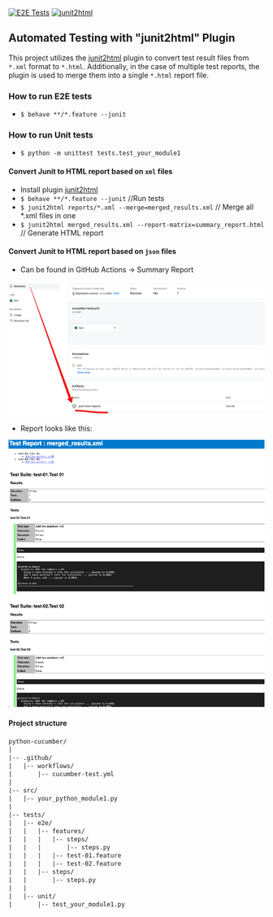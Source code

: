 [![E2E Tests](https://github.com/Ebazhanov/python-cucumber-junit2html-report/actions/workflows/cucumber-tests.yml/badge.svg)](https://github.com/Ebazhanov/python-cucumber-junit2html-report/actions/workflows/cucumber-tests.yml)
[![junit2html](https://img.shields.io/badge/junit2html-plugin-green?labelColor=gray&style=flat&logo=a)](https://github.com/inorton/junit2html)

## Automated Testing with "junit2html" Plugin

This project utilizes the [junit2html](https://github.com/inorton/junit2html) plugin to convert test result files from `*.xml` format to `*.html`. Additionally, in the case of multiple test reports, the plugin is used to merge them into a single `*.html` report file.

### How to run E2E tests 
- `$ behave **/*.feature --junit`

### How to run Unit tests 
- `$ python -m unittest tests.test_your_module1`

#### Convert Junit to HTML report based on `xml` files
- Install plugin [junit2html](https://github.com/inorton/junit2html)
- `$ behave **/*.feature --junit` //Run tests
- `$ junit2html reports/*.xml --merge=merged_results.xml` // Merge all *.xml files in one
- `$ junit2html merged_results.xml --report-matrix=summary_report.html` // Generate HTML report

#### Convert Junit to HTML report based on `json` files
- Can be found in GitHub Actions -> Summary Report

![img.png](img.png)

- Report looks like this:

![img_1.png](img_1.png)

#### Project structure

    python-cucumber/
    |
    |-- .github/
    |   |-- workflows/
    |       |-- cucumber-test.yml
    |
    |-- src/
    |   |-- your_python_module1.py
    |
    |-- tests/
    |   |-- e2e/
    |   |   |-- features/
    |   |   |   |-- steps/
    |   |   |       |-- steps.py
    |   |   |   |-- test-01.feature
    |   |   |   |-- test-02.feature
    |   |   |-- steps/
    |   |       |-- steps.py
    |   |
    |   |-- unit/
    |       |-- test_your_module1.py
